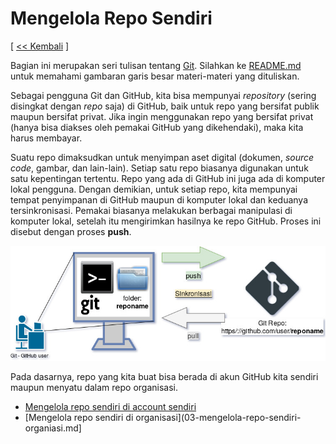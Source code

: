 # Mengelola Repo Sendiri

[ [<< Kembali](README.md) ]

Bagian ini merupakan seri tulisan tentang [Git](https://git-scm.com/). Silahkan ke [README.md](README.md) untuk memahami gambaran garis besar materi-materi yang dituliskan.

Sebagai pengguna Git dan GitHub, kita bisa mempunyai *repository* (sering disingkat dengan *repo* saja) di GitHub, baik untuk repo yang bersifat publik maupun bersifat privat. Jika ingin menggunakan repo yang bersifat privat (hanya bisa diakses oleh pemakai GitHub yang dikehendaki), maka kita harus membayar.

Suatu repo dimaksudkan untuk menyimpan aset digital (dokumen, *source code*, gambar, dan lain-lain). Setiap satu repo biasanya digunakan untuk satu kepentingan tertentu. Repo yang ada di GitHub ini juga ada di komputer lokal pengguna. Dengan demikian, untuk setiap repo, kita mempunyai tempat penyimpanan di GitHub maupun di komputer lokal dan keduanya tersinkronisasi. Pemakai biasanya melakukan berbagai manipulasi di komputer lokal, setelah itu mengirimkan hasilnya ke repo GitHub. Proses ini disebut dengan proses **push**. 

![Mekanisme Git](images/03/git-repo-sendiri.jpg)

Pada dasarnya, repo yang kita buat bisa berada di akun GitHub kita sendiri maupun menyatu dalam repo organisasi.

* [Mengelola repo sendiri di account sendiri](03-mengelola-repo-sendiri-account.md)
* [Mengelola repo sendiri di organisasi](03-mengelola-repo-sendiri-organiasi.md]

